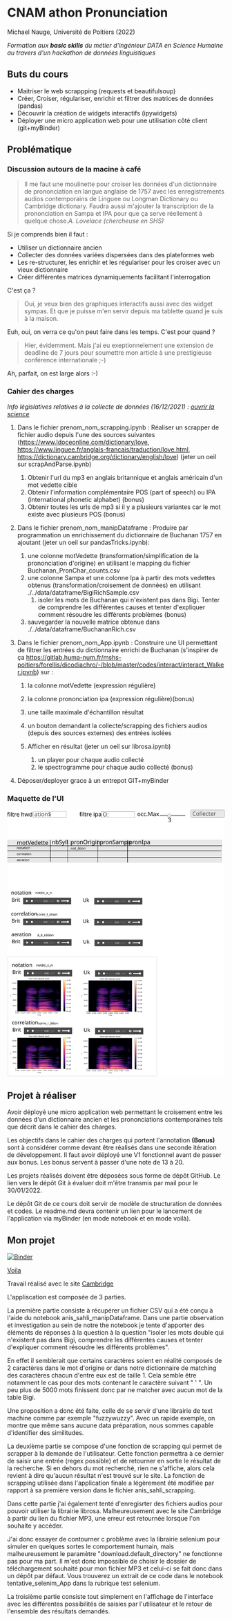 # CNAM athon Pronunciation
Michael Nauge, Université de Poitiers (2022)

*Formation aux **basic skills** du métier d'ingénieur DATA en Science Humaine au travers d'un hackathon de données linguistiques*


## Buts du cours

* Maitriser le web scrappping (requests et beautifulsoup)
* Créer, Croiser, régulariser, enrichir et filtrer des matrices de données (pandas)
* Découvrir la création de widgets interactifs (ipywidgets)
* Déployer une micro application web pour une utilisation côté client (git+myBinder)


## Problématique 

### Discussion autours de la macine à café

> Il me faut une moulinette pour croiser les données d'un dictionnaire de prononciation en langue anglaise de 1757 avec les enregistrements audios contemporains de Linguee ou Longman Dictionary ou Cambridge dictionary. Faudra aussi m'ajouter la transcription de la prononciation en Sampa et IPA pour que ça serve réellement à quelque chose.*A. Lovelace (chercheuse en SHS)* 


Si je comprends bien il faut :
* Utiliser un dictionnaire ancien
* Collecter des données variées dispersées dans des plateformes web
* Les re-structurer, les enrichir et les régulariser pour les croiser avec un vieux dictionnaire
* Créer différentes matrices dynamiquements facilitant l'interrogation

C'est ça ?

> Oui, je veux bien des graphiques interactifs aussi avec des widget sympas. Et que je puisse m'en servir depuis ma tablette quand je suis à la maison.

Euh, oui, on verra ce qu'on peut faire dans les temps. C'est pour quand ?

> Hier, évidemment. Mais j'ai eu exeptionnelement une extension de deadline de 7 jours pour soumettre mon article à une prestigieuse conférence internationale ;-)

Ah, parfait, on est large alors :-)


### Cahier des charges
*Info législatives relatives à la collecte de données (16/12/2021) : [ouvrir la science](https://www.ouvrirlascience.fr/la-fouille-de-textes-et-de-donnees-a-des-fins-de-recherche-une-pratique-confirmee-et-desormais-operationnelle-en-droit-francais/?utm_campaign=Data%20veille&utm_medium=email&utm_source=Revue%20newsletter)*

1. Dans le fichier prenom_nom_scrapping.ipynb : Réaliser un scrapper de fichier audio depuis l'une des sources suivantes (https://www.ldoceonline.com/dictionary/love, https://www.linguee.fr/anglais-francais/traduction/love.html, https://dictionary.cambridge.org/dictionary/english/love) (jeter un oeil sur scrapAndParse.ipynb)
    1. Obtenir l'url du mp3 en anglais britannique et anglais américain d'un mot vedette cible
    1. Obtenir l'information complémentaire POS (part of speech) ou IPA (international phonetic alphabet) (bonus)
    1. Obtenir toutes les urls de mp3 si il y a plusieurs variantes car le mot existe avec plusieurs POS (bonus)
    


1. Dans le fichier prenom_nom_manipDataframe : Produire par programmation un enrichissement du dictionnaire de Buchanan 1757 en ajoutant (jeter un oeil sur pandasTricks.ipynb): 
    1. une colonne motVedette (transformation/simplification de la prononciation d'origine) en utilisant le mapping du fichier Buchanan_PronChar_counts.csv 
    1. une colonne Sampa et une colonne Ipa à partir des mots vedettes obtenus (transformation/croisement de données) en utilisant ./../data/dataframe/BigiRichSample.csv
        1. isoler les mots de Buchanan qui n'existent pas dans Bigi. Tenter de comprendre les différentes causes et tenter d'expliquer comment résoudre les différents problèmes (bonus) 
    1. sauvegarder la nouvelle matrice obtenue dans ./../data/dataframe/BuchananRich.csv

1. Dans le fichier prenom_nom_App.ipynb : Construire une UI permettant de filtrer les entrées du dictionnaire enrichi de Buchanan (s'inspirer de ça https://gitlab.huma-num.fr/mshs-poitiers/forellis/dicodiachro/-/blob/master/codes/interact/interact_Walker.ipynb) sur :
    1. la colonne motVedette (expression régulière) 
    1. la colonne prononciation ipa (expression régulière)(bonus)
    1. une taille maximale d'échantillon résultat
    1. un bouton demandant la collecte/scrapping des fichiers audios (depuis des sources externes) des entrées isolées 

    1. Afficher en résultat (jeter un oeil sur librosa.ipynb)
        1. un player pour chaque audio collecté
        1. le spectrogramme pour chaque audio collecté (bonus)
        
1. Déposer/deployer grace à un entrepot GIT+myBinder 

### Maquette de l'UI
<img src="maquette.svg"> 


## Projet à réaliser 

Avoir déployé une micro application web permettant le croisement entre les données d'un dictionnaire ancien et les prononciations contemporaines tels que décrit dans le cahier des charges. 

Les objectifs dans le cahier des charges qui portent l'annotation **(Bonus)** sont à considérer comme devant être réalisés dans une seconde itération de développement. Il faut avoir déployé une V1 fonctionnel avant de passer aux bonus. Les bonus servent à passer d'une note de 13 à 20.


Les projets réalisés doivent être déposées sous forme de dépôt GitHub. Le lien vers le dépôt Git à évaluer doit m'être transmis par mail pour le 30/01/2022.

Le dépôt Git de ce cours doit servir de modèle de structuration de données et codes. Le readme.md devra contenir un lien pour le lancement de l'application via myBinder (en mode notebook et en mode voilà).

## Mon projet

[![Binder](https://mybinder.org/badge_logo.svg)](https://mybinder.org/v2/gh/anisshl/dicoCo.git/HEAD)

[Voila](https://mybinder.org/v2/gh/anisshl/dicoCo.git/HEAD?urlpath=%2Fvoila%2Frender%2Fnotebook%2Fanis_sahli_App.ipynb)

Travail réalisé avec le site [Cambridge](https://dictionary.cambridge.org/fr/)

L'appliscation est composée de 3 parties.

La première partie consiste à récupérer un fichier CSV qui a été conçu à l'aide du notebook anis_sahli_manipDataframe. Dans une partie observation et investigation au sein de notre the notebook je tente d'apporter des éléments de réponses à la question à la question "isoler les mots double qui n'existent pas dans Bigi, comprendre les différentes causes et tenter d'expliquer comment résoudre les différents problèmes".

En effet il semblerait que certains caractères soient en réalité composés de 2 caractères dans le mot d'origine or dans notre dictionnaire de matching des caractères chacun d'entre eux est de taille 1. Cela semble être notamment le cas pour des mots contenant le caractère suivant " ' ".
Un peu plus de 5000 mots finissent donc par ne matcher avec aucun mot de la table Bigi.

Une proposition a donc été faite, celle de se servir d'une librairie de text machine comme par exemple "fuzzywuzzy". Avec un rapide exemple, on montre que même sans aucune data préparation, nous sommes capable d'identifier des similitudes.

La deuxième partie se compose d'une fonction de scrapping qui permet de scrapper à la demande de l'utilisateur.
Cette fonction permettra à ce dernier de saisir une entrée (regex possible) et de retourner en sortie le résultat de la recherche. Si en dehors du mot recherché, rien ne s'affiche, alors cela revient à dire qu'aucun résultat n'est trouvé sur le site. La fonction de scrapping utilisée dans l'application finale a légèrement été modifiée par rapport à sa première version dans le fichier anis_sahli_scrapping.

Dans cette partie j'ai également tenté d'enregisrter des fichiers audios pour pouvoir utiliser la librairie librosa. Malheureusement avec le site Cambridge à partir du lien du fichier MP3, une erreur est retournée lorsque l'on souhaite y accéder.

J'ai donc essayer de contourner c problème avec la librairie selenium pour simuler en quelques sortes le comportement humain, mais malheureusement le paramètre "download.default_directory" ne fonctionne pas pour ma part. Il m'est donc impossible de choisir le dossier de téléchargement souhaité pour mon fichier MP3 et celui-ci se fait donc dans un dépôt par défaut. Vous trouverez un extrait de ce code dans le notebook tentative_selenim_App dans la rubrique test selenium.

La troisième partie consiste tout simplement en l'affichage de l'interface avec les différentes possibilités de saisies par l'utilisateur et le retour de l'ensemble des résultats demandés.











